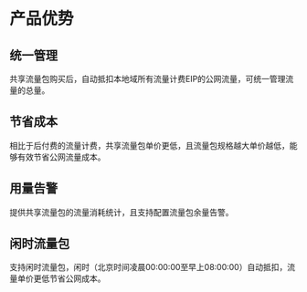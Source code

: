 # 产品优势

## 统一管理
共享流量包购买后，自动抵扣本地域所有流量计费EIP的公网流量，可统一管理流量的总量。

## 节省成本
相比于后付费的流量计费，共享流量包单价更低，且流量包规格越大单价越低，能够有效节省公网流量成本。

## 用量告警
提供共享流量包的流量消耗统计，且支持配置流量包余量告警。

## 闲时流量包
支持闲时流量包，闲时（北京时间凌晨00:00:00至早上08:00:00）自动抵扣，流量单价更低节省公网成本。
